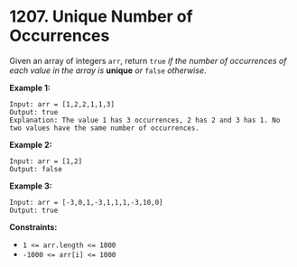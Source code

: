 # 1207. Unique Number of Occurrences
Given an array of integers `arr`, return `true` *if the number of occurrences of each value in the array is* **unique** *or* `false` *otherwise*.

**Example 1:**
```
Input: arr = [1,2,2,1,1,3]
Output: true
Explanation: The value 1 has 3 occurrences, 2 has 2 and 3 has 1. No two values have the same number of occurrences.
```

**Example 2:**
```
Input: arr = [1,2]
Output: false
```

**Example 3:**
```
Input: arr = [-3,0,1,-3,1,1,1,-3,10,0]
Output: true
```

**Constraints:**
- `1 <= arr.length <= 1000`
- `-1000 <= arr[i] <= 1000`
